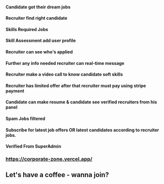 
#### Candidate got their dream jobs
#### Recruiter find right candidate
#### Skills Required Jobs
#### Skill Assessment add user profile
#### Recruiter can see who's applied
#### Further any info needed recruiter can real-time message
#### Recruiter make a video call to know candidate soft skills
#### Recruiter has limited offer after that recruiter must pay using stripe payment
#### Candidate can make resume & candidate see verified recruiters from his panel
#### Spam Jobs filtered
#### Subscribe for latest job offers OR latest candidates according to recruiter jobs. 
#### Verified From SuperAdmin

### https://corporate-zone.vercel.app/

## Let's have a coffee - wanna join?


